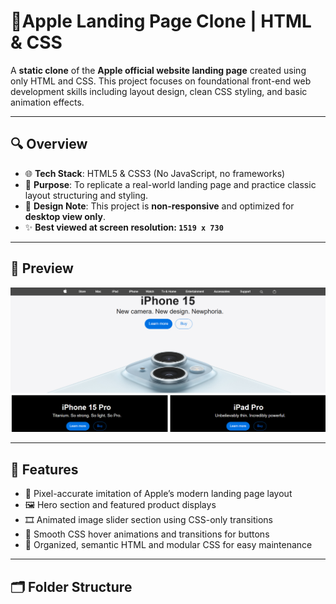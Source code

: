 # 📱Apple Landing Page Clone | HTML & CSS

A **static clone** of the **Apple official website landing page** created using only HTML and CSS. This project focuses on foundational front-end web development skills including layout design, clean CSS styling, and basic animation effects.

---

## 🔍 Overview

- 🌐 **Tech Stack**: HTML5 & CSS3 (No JavaScript, no frameworks)
- 🎯 **Purpose**: To replicate a real-world landing page and practice classic layout structuring and styling.
- 📐 **Design Note**: This project is **non-responsive** and optimized for **desktop view only**.
- ✨ **Best viewed at screen resolution: `1519 x 730`**

---

## 📸 Preview

![Screenshot Preview](images/demo.png) <!-- Replace with actual preview image -->

---

## 📁 Features

- 🔷 Pixel-accurate imitation of Apple’s modern landing page layout
- 🖼️ Hero section and featured product displays
- 🎞️ Animated image slider section using CSS-only transitions
- 🎨 Smooth CSS hover animations and transitions for buttons
- 🧹 Organized, semantic HTML and modular CSS for easy maintenance

---

## 🗂️ Folder Structure


